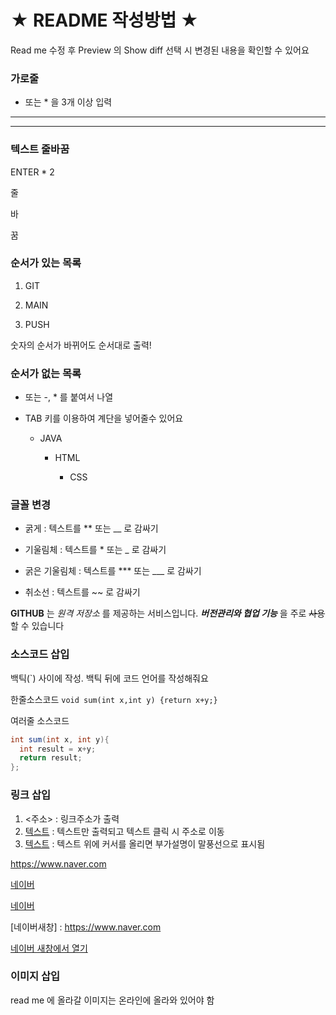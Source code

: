 # ★ README 작성방법 ★

Read me 수정 후 Preview 의 Show diff 선택 시 변경된 내용을 확인할 수 있어요

### 가로줄
- 또는 * 을 3개 이상 입력
---
***

### 텍스트 줄바꿈
ENTER * 2

줄

바

꿈

### 순서가 있는 목록
1. GIT

3. MAIN

2. PUSH

숫자의 순서가 바뀌어도 순서대로 출력!

### 순서가 없는 목록
+ 또는 -, * 를 붙여서 나열

+ TAB 키를 이용하여 계단을 넣어줄수 있어요

  + JAVA

    - HTML

      * CSS

### 글꼴 변경
- 굵게 : 텍스트를 ** 또는 __ 로 감싸기

- 기울림체 : 텍스트를 * 또는 _ 로 감싸기

- 굵은 기울림체 : 텍스트를 *** 또는 ___ 로 감싸기

- 취소선 : 텍스트를 ~~ 로 감싸기

**GITHUB** 는 _원격 저장소_ 를 제공하는 서비스입니다.
***버전관리와 협업 기능*** 을 주로 ~~사용~~ 할 수 있습니다

### 소스코드 삽입
백틱(`) 사이에 작성. 백틱 뒤에 코드 언어를 작성해줘요

한줄소스코드 `void sum(int x,int y) {return x+y;}`


여러줄 소스코드 
```java 
int sum(int x, int y){
  int result = x+y;
  return result;
};
```

### 링크 삽입
1. <주소> : 링크주소가 출력
2. [텍스트](주소) : 텍스트만 출력되고 텍스트 클릭 시 주소로 이동
3. [텍스트](주소, "부가설명") : 텍스트 위에 커서를 올리면 부가설명이 말풍선으로 표시됨

<https://www.naver.com>

[네이버](https://www.naver.com)

[네이버](https://www.naver.com, "클릭 시 네이버로 이동")

[네이버새창] : https://www.naver.com

<a href = "https://www.naver.com" target = "_blank"> 네이버 새창에서 열기 </a>

### 이미지 삽입
read me 에 올라갈 이미지는 온라인에 올라와 있어야 함



